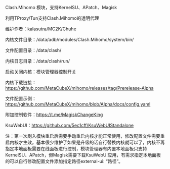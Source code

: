Clash.Mihomo 模块，支持KernelSU、APatch、Magisk

利用TProxy/Tun支持Clash.Mihomo的透明代理

维护作者：kalasutra/MC2K/Chuhe

内核文件目录：/data/adb/modules/Clash.Mihomo/system/bin/

文件配置目录：/data/clash/

内核日志目录：/data/clash/run/

启动关闭内核：模块管理器控制开关

内核下载链接：https://github.com/MetaCubeX/mihomo/releases/tag/Prerelease-Alpha

文件配置示例：https://github.com/MetaCubeX/mihomo/blob/Alpha/docs/config.yaml

附加控制软件：https://t.me/MagiskChangeKing

KsuWebUI：https://github.com/5ec1cff/KsuWebUIStandalone

注：第一次刷入模块重启后需要手动重启内核才能正常使用，修改配置文件需要重启内核才生效，基本很少维护了如果是升级的话自行替换内核就可以了，内核不再指定本地面板需要在线面板进行控制，模块管理器有内置本地面板只支持KernelSU、APatch，但Magisk需要下载KsuWebUI应用，有需求指定本地面板的可以自行修改配置文件添加指定路径external-ui: “路径”。
